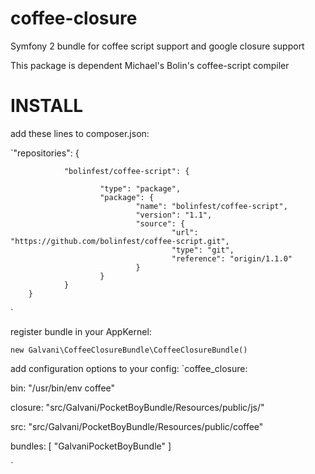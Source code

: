 coffee-closure
==============

Symfony 2 bundle for coffee script support and google closure support

This package is dependent Michael's Bolin's coffee-script compiler


INSTALL
=======

add these lines to composer.json:

`"repositories": {

                "bolinfest/coffee-script": {

                        "type": "package",
                        "package": {
                                "name": "bolinfest/coffee-script",
                                "version": "1.1",
                                "source": {
                                        "url": "https://github.com/bolinfest/coffee-script.git",
                                        "type": "git",
                                        "reference": "origin/1.1.0"
                                }
                        }
                }
        }
`

register bundle in your AppKernel:

`new Galvani\CoffeeClosureBundle\CoffeeClosureBundle()`

add configuration options to your config:
`coffee_closure:

  bin: "/usr/bin/env coffee"

  closure: "src/Galvani/PocketBoyBundle/Resources/public/js/"

  src: "src/Galvani/PocketBoyBundle/Resources/public/coffee"

  bundles: [ "GalvaniPocketBoyBundle" ]

`
